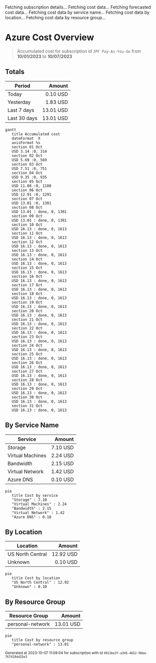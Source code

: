 Fetching subscription details...
Fetching cost data...
Fetching forecasted cost data...
Fetching cost data by service name...
Fetching cost data by location...
Fetching cost data by resource group...
# Azure Cost Overview

> Accumulated cost for subscription id `JPF Pay-As-You-Go` from **10/01/2023** to **10/07/2023**

## Totals

|Period|Amount|
|---|---:|
|Today|0.10 USD|
|Yesterday|1.83 USD|
|Last 7 days|13.01 USD|
|Last 30 days|13.01 USD|

```mermaid
gantt
   title Accumulated cost
   dateFormat  X
   axisFormat %s
   section 01 Oct
   USD 3.14 :0, 314
   section 02 Oct
   USD 5.69 :0, 569
   section 03 Oct
   USD 7.51 :0, 751
   section 04 Oct
   USD 9.35 :0, 935
   section 05 Oct
   USD 11.08 :0, 1108
   section 06 Oct
   USD 12.91 :0, 1291
   section 07 Oct
   USD 13.01 :0, 1301
   section 08 Oct
   USD 13.01 : done, 0, 1301
   section 09 Oct
   USD 13.01 : done, 0, 1301
   section 10 Oct
   USD 16.13 : done, 0, 1613
   section 11 Oct
   USD 16.13 : done, 0, 1613
   section 12 Oct
   USD 16.13 : done, 0, 1613
   section 13 Oct
   USD 16.13 : done, 0, 1613
   section 14 Oct
   USD 16.13 : done, 0, 1613
   section 15 Oct
   USD 16.13 : done, 0, 1613
   section 16 Oct
   USD 16.13 : done, 0, 1613
   section 17 Oct
   USD 16.13 : done, 0, 1613
   section 18 Oct
   USD 16.13 : done, 0, 1613
   section 19 Oct
   USD 16.13 : done, 0, 1613
   section 20 Oct
   USD 16.13 : done, 0, 1613
   section 21 Oct
   USD 16.13 : done, 0, 1613
   section 22 Oct
   USD 16.13 : done, 0, 1613
   section 23 Oct
   USD 16.13 : done, 0, 1613
   section 24 Oct
   USD 16.13 : done, 0, 1613
   section 25 Oct
   USD 16.13 : done, 0, 1613
   section 26 Oct
   USD 16.13 : done, 0, 1613
   section 27 Oct
   USD 16.13 : done, 0, 1613
   section 28 Oct
   USD 16.13 : done, 0, 1613
   section 29 Oct
   USD 16.13 : done, 0, 1613
   section 30 Oct
   USD 16.13 : done, 0, 1613
   section 31 Oct
   USD 16.13 : done, 0, 1613
```

## By Service Name

|Service|Amount|
|---|---:|
|Storage|7.10 USD|
|Virtual Machines|2.24 USD|
|Bandwidth|2.15 USD|
|Virtual Network|1.42 USD|
|Azure DNS|0.10 USD|

```mermaid
pie
   title Cost by service
   "Storage" : 7.10
   "Virtual Machines" : 2.24
   "Bandwidth" : 2.15
   "Virtual Network" : 1.42
   "Azure DNS" : 0.10
```

## By Location

|Location|Amount|
|---|---:|
|US North Central|12.92 USD|
|Unknown|0.10 USD|

```mermaid
pie
   title Cost by location
   "US North Central" : 12.92
   "Unknown" : 0.10
```

## By Resource Group

|Resource Group|Amount|
|---|---:|
|personal-network|13.01 USD|

```mermaid
pie
   title Cost by resource group
   "personal-network" : 13.01
```

<sup>Generated at 2023-10-07 11:08:04 for subscription with id `4913be3f-a345-4652-9bba-767418dd25e3`</sup>

